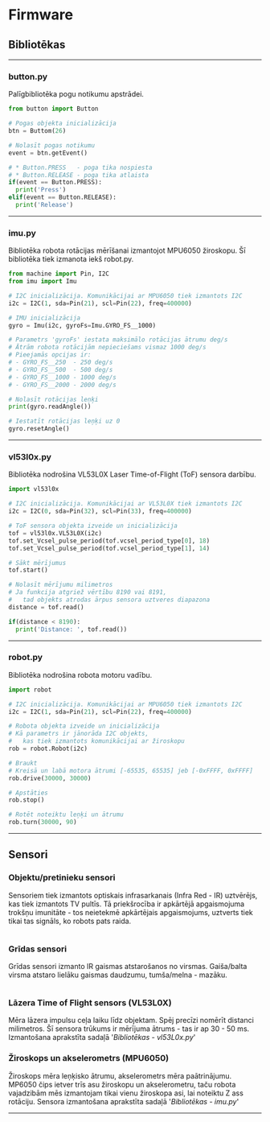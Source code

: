 # Firmware

## Bibliotēkas

---

### button.py


Palīgbibliotēka pogu notikumu apstrādei.

```python
from button import Button

# Pogas objekta inicializācija
btn = Buttom(26)

# Nolasīt pogas notikumu
event = btn.getEvent()

# * Button.PRESS   - poga tika nospiesta
# * Button.RELEASE - poga tika atlaista 
if(event == Button.PRESS):
  print('Press')
elif(event == Button.RELEASE):
  print('Release')
```

---

### imu.py

Bibliotēka robota rotācijas mērīšanai izmantojot MPU6050 žiroskopu.
Šī bibliotēka tiek izmanota iekš robot.py.

```python
from machine import Pin, I2C
from imu import Imu

# I2C inicializācija. Komunikācijai ar MPU6050 tiek izmantots I2C
i2c = I2C(1, sda=Pin(21), scl=Pin(22), freq=400000)

# IMU inicializācija
gyro = Imu(i2c, gyroFs=Imu.GYRO_FS__1000)

# Parametrs 'gyroFs' iestata maksimālo rotācijas ātrumu deg/s
# Ātrām robota rotācijām nepieciešams vismaz 1000 deg/s
# Pieejamās opcijas ir:
# - GYRO_FS__250  - 250 deg/s
# - GYRO_FS__500  - 500 deg/s
# - GYRO_FS__1000 - 1000 deg/s
# - GYRO_FS__2000 - 2000 deg/s

# Nolasīt rotācijas leņķi
print(gyro.readAngle())

# Iestatīt rotācijas leņķi uz 0
gyro.resetAngle()
```

---

### vl53l0x.py

Bibliotēka nodrošina VL53L0X Laser Time-of-Flight (ToF) sensora darbību.

```python
import vl53l0x

# I2C inicializācija. Komunikācijai ar VL53L0X tiek izmantots I2C
i2c = I2C(0, sda=Pin(32), scl=Pin(33), freq=400000)

# ToF sensora objekta izveide un inicializācija
tof = vl53l0x.VL53L0X(i2c)
tof.set_Vcsel_pulse_period(tof.vcsel_period_type[0], 18)
tof.set_Vcsel_pulse_period(tof.vcsel_period_type[1], 14)

# Sākt mērījumus
tof.start()

# Nolasīt mērījumu milimetros
# Ja funkcija atgriež vērtību 8190 vai 8191, 
#   tad objekts atrodas ārpus sensora uztveres diapazona
distance = tof.read()

if(distance < 8190):
  print('Distance: ', tof.read())

```

---

### robot.py

Bibliotēka nodrošina robota motoru vadību.

```python
import robot

# I2C inicializācija. Komunikācijai ar MPU6050 tiek izmantots I2C
i2c = I2C(1, sda=Pin(21), scl=Pin(22), freq=400000)

# Robota objekta izveide un inicializācija
# Kā parametrs ir jānorāda I2C objekts, 
#   kas tiek izmantots komunikācijai ar žiroskopu
rob = robot.Robot(i2c)

# Braukt
# Kreisā un labā motora ātrumi [-65535, 65535] jeb [-0xFFFF, 0xFFFF]
rob.drive(30000, 30000)

# Apstāties
rob.stop()

# Rotēt noteiktu leņķi un ātrumu
rob.turn(30000, 90)
```

---

## Sensori

### Objektu/pretinieku sensori

Sensoriem tiek izmantots optiskais infrasarkanais (Infra Red - IR) uztvērējs, kas tiek izmantots TV pultīs. Tā priekšrocība ir apkārtējā apgaismojuma trokšņu imunitāte - tos neietekmē apkārtējais apgaismojums, uztverts tiek tikai tas signāls, ko robots pats raida.

```python

```

### Grīdas sensori

Grīdas sensori izmanto IR gaismas atstarošanos no virsmas. Gaiša/balta virsma atstaro lielāku gaismas daudzumu, tumša/melna - mazāku.

```python

```

### Lāzera Time of Flight sensors (VL53L0X)

Mēra lāzera impulsu ceļa laiku līdz objektam. Spēj precīzi nomērīt distanci milimetros. Šī sensora trūkums ir mērījuma ātrums - tas ir ap 30 - 50 ms.
Izmantošana aprakstīta sadaļā '*Bibliotēkas - vl53L0x.py*'

### Žiroskops un akselerometrs (MPU6050)

Žiroskops mēra leņķisko ātrumu, akselerometrs mēra paātrinājumu.
MP6050 čips ietver trīs asu žiroskopu un akselerometru, taču robota vajadzibām mēs izmantojam tikai vienu žiroskopa asi, lai noteiktu Z ass rotāciju.
Sensora izmantošana aprakstīta sadaļā '*Bibliotēkas - imu.py*'

---

